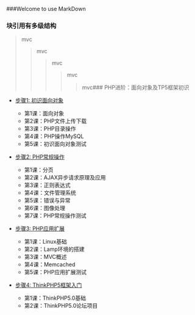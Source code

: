 ###Welcome to use MarkDown

### 块引用有多级结构
> mvc
>> mvc
>>> mvc
>>>> mvc
>>>>> mvc### PHP进阶：面向对象及TP5框架初识

* [步骤1: 初识面向对象](#横线)
    * 第1课：面向对象
    * 第2课：PHP文件上传下载
    * 第3课：PHP目录操作
    * 第4课：PHP操作MySQL
    * 第5课：初识面向对象测试
    
* [步骤2: PHP常规操作](#标题)
    * 第1课：分页
    * 第2课：AJAX异步请求原理及应用
    * 第3课：正则表达式
    * 第4课：文件管理系统
    * 第5课：错误与异常
    * 第6课：图像处理
    * 第7课：PHP常规操作测试
    
* [步骤3: PHP应用扩展](#文本)
    * 第1课：Linux基础
    * 第2课：Lamp环境的搭建
    * 第3课：MVC概述
    * 第4课：Memcached
    * 第5课：PHP应用扩展测试
    
* [步骤4: ThinkPHP5框架入门](#横线)
    * 第1课：ThinkPHP5.0基础
    * 第2课：ThinkPHP5.0论坛项目